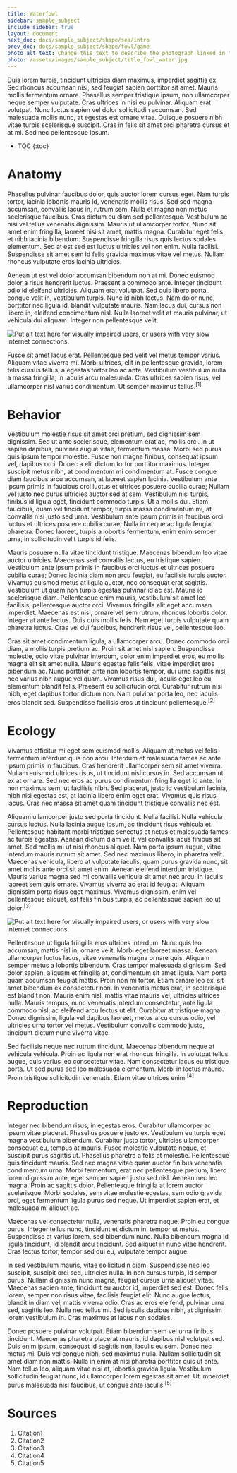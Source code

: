```yaml
---
title: Waterfowl
sidebar: sample_subject
include_sidebar: true
layout: document
next_doc: docs/sample_subject/shape/sea/intro
prev_doc: docs/sample_subject/shape/fowl/game
photo_alt_text: Change this text to describe the photograph linked in "photo".
photo: /assets/images/sample_subject/title_fowl_water.jpg
---
```


Duis lorem turpis, tincidunt ultricies diam maximus, imperdiet sagittis ex. Sed rhoncus accumsan nisi, sed feugiat sapien porttitor sit amet. Mauris mollis fermentum ornare. Phasellus semper tristique ipsum, non ullamcorper neque semper vulputate. Cras ultrices in nisi eu pulvinar. Aliquam erat volutpat. Nunc luctus sapien vel dolor sollicitudin accumsan. Sed malesuada mollis nunc, at egestas est ornare vitae. Quisque posuere nibh vitae turpis scelerisque suscipit. Cras in felis sit amet orci pharetra cursus et at mi. Sed nec pellentesque ipsum. 

* TOC
{:toc}

# Anatomy

Phasellus pulvinar faucibus dolor, quis auctor lorem cursus eget. Nam turpis tortor, lacinia lobortis mauris id, venenatis mollis risus. Sed sed magna accumsan, convallis lacus in, rutrum sem. Nulla et magna non metus scelerisque faucibus. Cras dictum eu diam sed pellentesque. Vestibulum ac nisi vel tellus venenatis dignissim. Mauris ut ullamcorper tortor. Nunc sit amet enim fringilla, laoreet nisi sit amet, mattis magna. Curabitur eget felis et nibh lacinia bibendum. Suspendisse fringilla risus quis lectus sodales elementum. Sed at est sed est luctus ultricies vel non enim. Nulla facilisi. Suspendisse sit amet sem id felis gravida maximus vitae vel metus. Nullam rhoncus vulputate eros lacinia ultricies.

Aenean ut est vel dolor accumsan bibendum non at mi. Donec euismod dolor a risus hendrerit luctus. Praesent a commodo ante. Integer tincidunt odio id eleifend ultricies. Aliquam erat volutpat. Sed quis libero porta, congue velit in, vestibulum turpis. Nunc id nibh lectus. Nam dolor nunc, porttitor nec ligula id, blandit vulputate mauris. Nam lacus dui, cursus non libero in, eleifend condimentum nisl. Nulla laoreet velit at mauris pulvinar, ut vehicula dui aliquam. Integer non pellentesque velit. 

<img src="/template-information-site/assets/images/sample_subject/waterfowl1.jpg" alt="Put alt text here for visually impaired users, or users with very slow internet connections."/>

Fusce sit amet lacus erat. Pellentesque sed velit vel metus tempor varius. Aliquam vitae viverra mi. Morbi ultrices, elit in pellentesque gravida, lorem felis cursus tellus, a egestas tortor leo ac ante. Vestibulum vestibulum nulla a massa fringilla, in iaculis arcu malesuada. Cras ultrices sapien risus, vel ullamcorper nisl varius condimentum. Ut semper maximus tellus.<sup>[1]</sup>

# Behavior

Vestibulum molestie risus sit amet orci pretium, sed dignissim sem dignissim. Sed ut ante scelerisque, elementum erat ac, mollis orci. In ut sapien dapibus, pulvinar augue vitae, fermentum massa. Morbi sed purus quis ipsum tempor molestie. Fusce non magna finibus, consequat ipsum vel, dapibus orci. Donec a elit dictum tortor porttitor maximus. Integer suscipit metus nibh, at condimentum mi condimentum at. Fusce congue diam faucibus arcu accumsan, at laoreet sapien lacinia. Vestibulum ante ipsum primis in faucibus orci luctus et ultrices posuere cubilia curae; Nullam vel justo nec purus ultricies auctor sed at sem. Vestibulum nisl turpis, finibus id ligula eget, tincidunt commodo turpis. Ut a mollis dui. Etiam faucibus, quam vel tincidunt tempor, turpis massa condimentum mi, at convallis nisi justo sed urna. Vestibulum ante ipsum primis in faucibus orci luctus et ultrices posuere cubilia curae; Nulla in neque ac ligula feugiat pharetra. Donec laoreet, turpis a lobortis fermentum, enim enim semper urna, in sollicitudin velit turpis id felis.

Mauris posuere nulla vitae tincidunt tristique. Maecenas bibendum leo vitae auctor ultricies. Maecenas sed convallis lectus, eu tristique sapien. Vestibulum ante ipsum primis in faucibus orci luctus et ultrices posuere cubilia curae; Donec lacinia diam non arcu feugiat, eu facilisis turpis auctor. Vivamus euismod metus at ligula auctor, nec consequat erat sagittis. Vestibulum ut quam non turpis egestas pulvinar id ac est. Mauris id scelerisque diam. Pellentesque enim mauris, vestibulum sit amet leo facilisis, pellentesque auctor orci. Vivamus fringilla elit eget accumsan imperdiet. Maecenas est nisl, ornare vel sem rutrum, rhoncus lobortis dolor. Integer at ante lectus. Duis quis mollis felis. Nam eget turpis vulputate quam pharetra luctus. Cras vel dui faucibus, hendrerit risus vel, pellentesque leo.

Cras sit amet condimentum ligula, a ullamcorper arcu. Donec commodo orci diam, a mollis turpis pretium ac. Proin sit amet nisl sapien. Suspendisse molestie, odio vitae pulvinar interdum, dolor enim imperdiet eros, eu mollis magna elit sit amet nulla. Mauris egestas felis felis, vitae imperdiet eros bibendum ac. Nunc porttitor, ante non lobortis tempor, dui urna sagittis nisl, nec varius nibh augue vel quam. Vivamus risus dui, iaculis eget leo eu, elementum blandit felis. Praesent eu sollicitudin orci. Curabitur rutrum nisi nibh, eget dapibus tortor dictum non. Nam pulvinar porta leo, nec iaculis eros blandit sed. Suspendisse facilisis eros ut tincidunt pellentesque.<sup>[2]</sup>

# Ecology

Vivamus efficitur mi eget sem euismod mollis. Aliquam at metus vel felis fermentum interdum quis non arcu. Interdum et malesuada fames ac ante ipsum primis in faucibus. Cras hendrerit ullamcorper sem sit amet viverra. Nullam euismod ultrices risus, ut tincidunt nisl cursus in. Sed accumsan ut ex at ornare. Sed nec eros ac purus condimentum fringilla eget id ante. In non maximus sem, ut facilisis nibh. Sed placerat, justo id vestibulum lacinia, nibh nisi egestas est, at lacinia libero enim eget erat. Vivamus quis risus lacus. Cras nec massa sit amet quam tincidunt tristique convallis nec est.

Aliquam ullamcorper justo sed porta tincidunt. Nulla facilisi. Nulla vehicula cursus luctus. Nulla lacinia augue ipsum, ac tincidunt risus vehicula et. Pellentesque habitant morbi tristique senectus et netus et malesuada fames ac turpis egestas. Aenean dictum diam velit, vel convallis lacus finibus sit amet. Sed mollis mi ut nisi rhoncus aliquet. Nam porta ipsum augue, vitae interdum mauris rutrum sit amet. Sed nec maximus libero, in pharetra velit. Maecenas vehicula, libero at vulputate iaculis, quam purus gravida nunc, sit amet mollis ante orci sit amet enim. Aenean eleifend interdum tristique. Mauris varius magna sed mi convallis vehicula sit amet nec arcu. In iaculis laoreet sem quis ornare. Vivamus viverra ac erat id feugiat. Aliquam dignissim porta risus eget maximus. Vivamus dignissim, enim vel pellentesque aliquet, est felis finibus turpis, ac pellentesque sapien leo ut dolor.<sup>[3]</sup>

<img src="/template-information-site/assets/images/sample_subject/waterfowl2.jpg" alt="Put alt text here for visually impaired users, or users with very slow internet connections."/>

Pellentesque ut ligula fringilla eros ultrices interdum. Nunc quis leo accumsan, mattis nisl in, ornare velit. Morbi eget laoreet massa. Aenean ullamcorper luctus lacus, vitae venenatis magna ornare quis. Aliquam semper metus a lobortis bibendum. Cras tempor malesuada dignissim. Sed dolor sapien, aliquam et fringilla at, condimentum sit amet ligula. Nam porta quam accumsan feugiat mattis. Proin non mi tortor. Etiam ornare leo ex, sit amet bibendum ex consectetur non. In venenatis metus erat, in scelerisque est blandit non. Mauris enim nisl, mattis vitae mauris vel, ultricies ultrices nulla. Mauris tempus, nunc venenatis interdum consectetur, ante ligula commodo nisl, ac eleifend arcu lectus ut elit. Curabitur at tristique magna. Donec dignissim, ligula vel dapibus laoreet, metus arcu cursus odio, vel ultricies urna tortor vel metus. Vestibulum convallis commodo justo, tincidunt dictum nunc viverra vitae.

Sed facilisis neque nec rutrum tincidunt. Maecenas bibendum neque at vehicula vehicula. Proin ac ligula non erat rhoncus fringilla. In volutpat tellus augue, quis varius leo consectetur vitae. Nam consectetur lacus eu tristique porta. Ut sed purus sed leo malesuada elementum. Morbi in lectus mauris. Proin tristique sollicitudin venenatis. Etiam vitae ultrices enim.<sup>[4]</sup>

# Reproduction

Integer nec bibendum risus, in egestas eros. Curabitur ullamcorper ac ipsum vitae placerat. Phasellus posuere justo ex. Vestibulum eu turpis eget magna vestibulum bibendum. Curabitur justo tortor, ultricies ullamcorper consequat eu, tempus at mauris. Fusce molestie vulputate neque, et suscipit purus sagittis ut. Phasellus pharetra a felis at molestie. Pellentesque quis tincidunt mauris. Sed nec magna vitae quam auctor finibus venenatis condimentum urna. Morbi fermentum, erat nec pellentesque pretium, libero lorem dignissim ante, eget semper sapien justo sed nisl. Aenean nec leo magna. Proin ac sagittis dolor. Pellentesque fringilla at lorem auctor scelerisque. Morbi sodales, sem vitae molestie egestas, sem odio gravida orci, eget fermentum ligula purus sed neque. Ut imperdiet sapien erat, et malesuada mi aliquet ac.

Maecenas vel consectetur nulla, venenatis pharetra neque. Proin eu congue purus. Integer tellus nunc, tincidunt et dictum in, tempor ut metus. Suspendisse at varius lorem, sed bibendum nunc. Nulla bibendum magna id ligula tincidunt, id blandit arcu tincidunt. Sed aliquet in nunc vitae hendrerit. Cras lectus tortor, tempor sed dui eu, vulputate tempor augue.

In sed vestibulum mauris, vitae sollicitudin diam. Suspendisse nec leo suscipit, suscipit orci sed, ultricies nulla. In non cursus turpis, id semper purus. Nullam dignissim nunc magna, feugiat cursus urna aliquet vitae. Maecenas sapien ante, tincidunt eu auctor id, imperdiet sed est. Donec felis lorem, semper non risus vitae, facilisis feugiat elit. Nunc augue lectus, blandit in diam vel, mattis viverra odio. Cras ac eros eleifend, pulvinar urna sed, sagittis leo. Nulla nec tellus mi. Sed iaculis dapibus nibh, at dignissim lorem vestibulum in. Cras maximus at lacus non sodales.

Donec posuere pulvinar volutpat. Etiam bibendum sem vel urna finibus tincidunt. Maecenas pharetra placerat mauris, id dapibus nisl volutpat sed. Duis enim ipsum, consequat id sagittis non, iaculis eu sem. Donec nec metus mi. Duis vel congue nibh, sed maximus nulla. Nullam sollicitudin sit amet diam non mattis. Nulla in enim at nisi pharetra porttitor quis ut ante. Nam tellus leo, aliquam vitae nisi at, lobortis gravida ligula. Vestibulum sollicitudin feugiat nunc, id ullamcorper lorem egestas sit amet. Ut imperdiet purus malesuada nisl faucibus, ut congue ante iaculis.<sup>[5]</sup>

# Sources

1. Citation1
2. Citation2
3. Citation3
4. Citation4
5. Citation5
